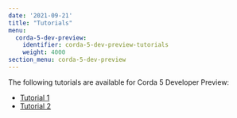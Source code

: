 ```yaml
---
date: '2021-09-21'
title: "Tutorials"
menu:
  corda-5-dev-preview:
    identifier: corda-5-dev-preview-tutorials
    weight: 4000
section_menu: corda-5-dev-preview
---
```


The following tutorials are available for Corda 5 Developer Preview:
* [Tutorial 1](tutorial-one.html)
* [Tutorial 2](tutorial-two.html)
